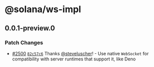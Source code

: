 # @solana/ws-impl

## 0.0.1-preview.0

### Patch Changes

- [#2500](https://github.com/solana-labs/solana-web3.js/pull/2500) [`82c57c6`](https://github.com/solana-labs/solana-web3.js/commit/82c57c6e57040c1836154771d7e638d6d30fa6b3) Thanks [@steveluscher](https://github.com/steveluscher)! - Use native `WebSocket` for compatibility with server runtimes that support it, like Deno

